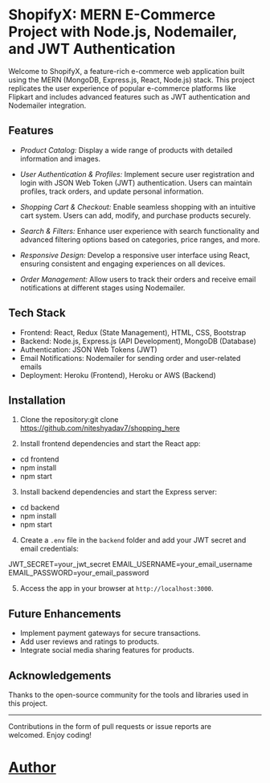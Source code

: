 # ShopifyX: MERN E-Commerce Project with Node.js, Nodemailer, and JWT Authentication

Welcome to ShopifyX, a feature-rich e-commerce web application built using the MERN (MongoDB, Express.js, React, Node.js) stack. This project replicates the user experience of popular e-commerce platforms like Flipkart and includes advanced features such as JWT authentication and Nodemailer integration.

## Features

- *Product Catalog:* Display a wide range of products with detailed information and images.

- *User Authentication & Profiles:* Implement secure user registration and login with JSON Web Token (JWT) authentication. Users can maintain profiles, track orders, and update personal information.

- *Shopping Cart & Checkout:* Enable seamless shopping with an intuitive cart system. Users can add, modify, and purchase products securely.

- *Search & Filters:* Enhance user experience with search functionality and advanced filtering options based on categories, price ranges, and more.

- *Responsive Design:* Develop a responsive user interface using React, ensuring consistent and engaging experiences on all devices.

- *Order Management:* Allow users to track their orders and receive email notifications at different stages using Nodemailer.

## Tech Stack

- Frontend: React, Redux (State Management), HTML, CSS, Bootstrap
- Backend: Node.js, Express.js (API Development), MongoDB (Database)
- Authentication: JSON Web Tokens (JWT)
- Email Notifications: Nodemailer for sending order and user-related emails
- Deployment: Heroku (Frontend), Heroku or AWS (Backend)

## Installation

1. Clone the repository:git clone https://github.com/niteshyadav7/shopping_here

2. Install frontend dependencies and start the React app:

* cd frontend
* npm install
* npm start

3. Install backend dependencies and start the Express server:
  
* cd backend
* npm install
* npm start
  
4. Create a `.env` file in the `backend` folder and add your JWT secret and email credentials:

JWT_SECRET=your_jwt_secret
EMAIL_USERNAME=your_email_username
EMAIL_PASSWORD=your_email_password

5. Access the app in your browser at `http://localhost:3000`.

## Future Enhancements

- Implement payment gateways for secure transactions.
- Add user reviews and ratings to products.
- Integrate social media sharing features for products.

## Acknowledgements

Thanks to the open-source community for the tools and libraries used in this project.

---

Contributions in the form of pull requests or issue reports are welcomed. Enjoy coding!

# [Author](https://www.linkedin.com/in/nitesh7yadav/) 
